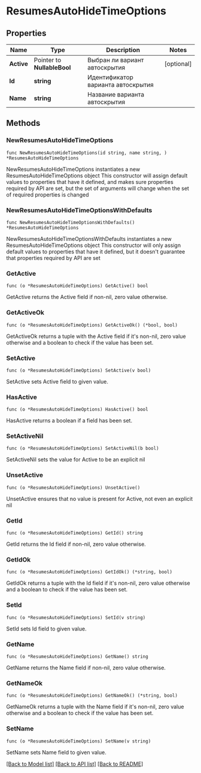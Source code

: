 # ResumesAutoHideTimeOptions

## Properties

Name | Type | Description | Notes
------------ | ------------- | ------------- | -------------
**Active** | Pointer to **NullableBool** | Выбран ли вариант автоскрытия | [optional] 
**Id** | **string** | Идентификатор варианта автоскрытия | 
**Name** | **string** | Название варианта автоскрытия | 

## Methods

### NewResumesAutoHideTimeOptions

`func NewResumesAutoHideTimeOptions(id string, name string, ) *ResumesAutoHideTimeOptions`

NewResumesAutoHideTimeOptions instantiates a new ResumesAutoHideTimeOptions object
This constructor will assign default values to properties that have it defined,
and makes sure properties required by API are set, but the set of arguments
will change when the set of required properties is changed

### NewResumesAutoHideTimeOptionsWithDefaults

`func NewResumesAutoHideTimeOptionsWithDefaults() *ResumesAutoHideTimeOptions`

NewResumesAutoHideTimeOptionsWithDefaults instantiates a new ResumesAutoHideTimeOptions object
This constructor will only assign default values to properties that have it defined,
but it doesn't guarantee that properties required by API are set

### GetActive

`func (o *ResumesAutoHideTimeOptions) GetActive() bool`

GetActive returns the Active field if non-nil, zero value otherwise.

### GetActiveOk

`func (o *ResumesAutoHideTimeOptions) GetActiveOk() (*bool, bool)`

GetActiveOk returns a tuple with the Active field if it's non-nil, zero value otherwise
and a boolean to check if the value has been set.

### SetActive

`func (o *ResumesAutoHideTimeOptions) SetActive(v bool)`

SetActive sets Active field to given value.

### HasActive

`func (o *ResumesAutoHideTimeOptions) HasActive() bool`

HasActive returns a boolean if a field has been set.

### SetActiveNil

`func (o *ResumesAutoHideTimeOptions) SetActiveNil(b bool)`

 SetActiveNil sets the value for Active to be an explicit nil

### UnsetActive
`func (o *ResumesAutoHideTimeOptions) UnsetActive()`

UnsetActive ensures that no value is present for Active, not even an explicit nil
### GetId

`func (o *ResumesAutoHideTimeOptions) GetId() string`

GetId returns the Id field if non-nil, zero value otherwise.

### GetIdOk

`func (o *ResumesAutoHideTimeOptions) GetIdOk() (*string, bool)`

GetIdOk returns a tuple with the Id field if it's non-nil, zero value otherwise
and a boolean to check if the value has been set.

### SetId

`func (o *ResumesAutoHideTimeOptions) SetId(v string)`

SetId sets Id field to given value.


### GetName

`func (o *ResumesAutoHideTimeOptions) GetName() string`

GetName returns the Name field if non-nil, zero value otherwise.

### GetNameOk

`func (o *ResumesAutoHideTimeOptions) GetNameOk() (*string, bool)`

GetNameOk returns a tuple with the Name field if it's non-nil, zero value otherwise
and a boolean to check if the value has been set.

### SetName

`func (o *ResumesAutoHideTimeOptions) SetName(v string)`

SetName sets Name field to given value.



[[Back to Model list]](../README.md#documentation-for-models) [[Back to API list]](../README.md#documentation-for-api-endpoints) [[Back to README]](../README.md)



